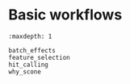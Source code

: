 # Basic workflows

```{toctree}
:maxdepth: 1

batch_effects
feature_selection
hit_calling
why_scone
```
